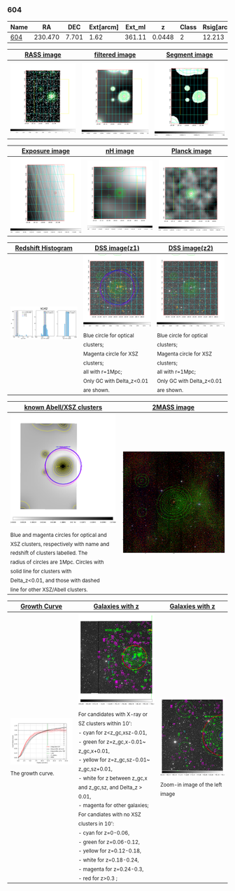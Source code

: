 <div STYLE="page-break-after: always;"></div>

### 604

|Name          |RA          |DEC      | Ext[arcm] | Ext_ml | z    | Class| Rsig[arcmin] | CRsig[c/s] | CR500[c/s] | R500[Mpc] |L500[erg/s]|F500[erg/s/cm^2]| M500[Msun]|Tx[keV]|beta|GC(XSZ,Delta_z<0.01)| GC(OPT,Delta_z<0.01)|GC|alias|
|--------------|------------|------------|---|---|-----------|--------|------|------|----|----|----|----|----|----|----|----|----|----|---|
|[604](script/604.md)     | 230.470       | 7.701       | 1.62    | 361.11   | 0.0448 | 2   | 12.213 |1.488 |1.639 |1.007 |1.454e+44 |3.086e-11 |3.028e+14 |4.302 |0.822 |Tar, |Wen, |Tar, |k142|

|[RASS image](../image/604/604_img.pdf)|[filtered image](../image/604/604_fil.pdf)|[Segment image](../image/604/604_seg.pdf)|
|-------------------|--------------------|-------------------|
| <img src="../image/604/604_img.png" width="300">  | <img src="../image/604/604_fil.png" width="300">   | <img src="../image/604/604_seg.png" width="300">  |

|[Exposure image](../image/604/604_mex.pdf)| [nH image](../image/604/604_nh.pdf)| [Planck image](../image/604/604_p.pdf)|
|-------------------|--------------------|-------------------|
|<img src="../image/604/604_mex.png" width="300">   | <img src="../image/604/604_nh.png" width="300">    | <img src="../image/604/604_p.png" width="300"> |

|[Redshift Histogram](../image/604/604_zg.pdf) | [DSS image(z1)](../image/604/604_dss_z1.pdf)      |  [DSS image(z2)](../image/604/604_dss_z2.pdf)    |
|-------------------|--------------------|-------------------|
|<img src="../image/604/604_zg.png" width="300"> |<img src="../image/604/604_dss_z1.png" width="300"> <sub><br>Blue circle for optical clusters; <br>Magenta circle for XSZ clusters; <br>all with r=1Mpc; <br>Only GC with Delta_z<0.01 are shown. </sub>| <img src="../image/604/604_dss_z2.png" width="300"><sub><br>Blue circle for optical clusters; <br>Magenta circle for XSZ clusters; <br>all with r=1Mpc; <br>Only GC with Delta_z<0.01 are shown. </sub> |

|[known Abell/XSZ clusters](../image/604/604_m.pdf) | [2MASS image](../image/604/604_2mass.pdf)      |
|-------------------|-------------------|
|<img src=../image/604/604_m.png width="300"> <sub><br>Blue and magenta circles for optical and <br>XSZ clusters, respectively with name and <br>redshift of clusters labelled. The <br>radius of circles are 1Mpc. Circles with <br>solid line for clusters with <br>Delta_z<0.01, and those with dashed <br>line for other XSZ/Abell clusters.        </sub>|<img src="../image/604/604_2mass.png" width="300">  |

|[Growth Curve](../image/604/604_gca_all.png) |[Galaxies with z](../image/604/604_opt_ned.pdf) |[Galaxies with z](../image/604/604_opt_ned_zoom.pdf) |
|-------------------|-------------------|-------------------|
| <img src="../image/604/604_gca_all.png" width="300"> <sub><br>The growth curve.</sub>| <img src=../image/604/604_opt_ned.png width="300"> <br><sub> For candidates with X-ray or SZ clusters within 10': <br> - cyan for z<z_gc,xsz-0.01, <br> - green for z=z_gc,x-0.01~ z_gc,x+0.01, <br> - yellow for z=z_gc,sz-0.01~ z_gc,sz+0.01, <br> - white for z between z_gc,x and z_gc,sz, and Delta_z > 0.01, <br> - magenta for other galaxies; <br>For candiates with no XSZ clusters in 10': <br> - cyan for z=0-0.06, <br> - green for z=0.06-0.12, <br> - yellow for z=0.12-0.18, <br> - white for z=0.18-0.24, <br> - magenta for z=0.24-0.3, <br> - red for z>0.3 ;  </sub>|<img src=../image/604/604_opt_ned_zoom.png width="300">  <br><sub> Zoom-in image of the left image</sub>|




